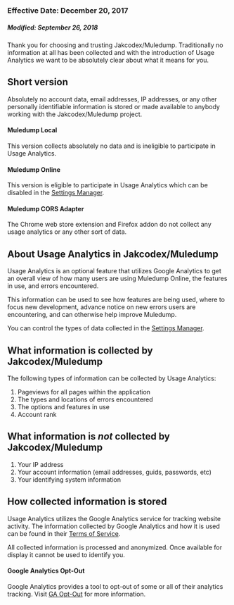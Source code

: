 ### Effective Date: December 20, 2017
##### Modified: September 26, 2018

Thank you for choosing and trusting Jakcodex/Muledump. Traditionally no information at all has been collected and with the introduction of Usage Analytics we want to be absolutely clear about what it means for you.

## Short version

Absolutely no account data, email addresses, IP addresses, or any other personally identifiable information is stored or made available to anybody working with the Jakcodex/Muledump project.  

#### Muledump Local

This version collects absolutely no data and is ineligible to participate in Usage Analytics.

#### Muledump Online

This version is eligible to participate in Usage Analytics which can be disabled in the [Settings Manager](https://jakcodex.github.io/muledump/muledump.html#settings-ga).

#### Muledump CORS Adapter

The Chrome web store extension and Firefox addon do not collect any usage analytics or any other sort of data.

## About Usage Analytics in Jakcodex/Muledump

Usage Analytics is an optional feature that utilizes Google Analytics to get an overall view of how many users are using Muledump Online, the features in use, and errors encountered. 

This information can be used to see how features are being used, where to focus new development, advance notice on new errors users are encountering, and can otherwise help improve Muledump.

You can control the types of data collected in the [Settings Manager](https://jakcodex.github.io/muledump/muledump.html#settings-none-system).

## What information is collected by Jakcodex/Muledump

The following types of information can be collected by Usage Analytics:

1. Pageviews for all pages within the application
2. The types and locations of errors encountered
3. The options and features in use
4. Account rank

## What information is *not* collected by Jakcodex/Muledump

1. Your IP address
2. Your account information (email addresses, guids, passwords, etc)
3. Your identifying system information

## How collected information is stored

Usage Analytics utilizes the Google Analytics service for tracking website activity. The information collected by Google Analytics and how it is used can be found in their [Terms of Service](https://www.google.com/analytics/terms/us.html).

All collected information is processed and anonymized. Once available for display it cannot be used to identify you.

#### Google Analytics Opt-Out

Google Analytics provides a tool to opt-out of some or all of their analytics tracking. Visit [GA Opt-Out](https://tools.google.com/dlpage/gaoptout/) for more information.

